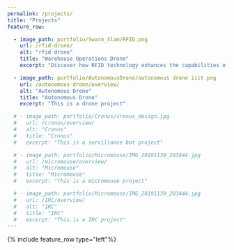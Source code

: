```yaml
---
permalink: /projects/
title: "Projects"
feature_row:

  - image_path: portfolio/Swarm_Slam/RFID.png
    url: /rfid-drone/
    alt: "rfid drone"
    title: "Warehouse Operations Drone"
    excerpt: "Discover how RFID technology enhances the capabilities of drones in logistics and inventory management. This innovative integration allows for real-time tracking, improved accuracy in inventory counts, and streamlined operations. Explore the potential applications of RFID drones in sectors such as agriculture, warehousing, and supply chain management, and learn how they can revolutionize the way we monitor and manage assets."

  - image_path: portfolio/AutonomousDrone/autonomous drone iiit.png
    url: /autonomous-drone/overview/
    alt: "Autonomous Drone"
    title: "Autonomous Drone"
    excerpt: "This is a drone project"

  # - image_path: portfolio/Cronus/cronus_design.jpg
  #   url: /cronus/overview/
  #   alt: "Cronus"
  #   title: "Cronus"
  #   excerpt: "This is a survillance bot project"

  # - image_path: portfolio/Micromouse/IMG_20191130_203444.jpg
  #   url: /micromouse/overview/
  #   alt: "Micromouse"
  #   title: "Micromouse"
  #   excerpt: "This is a micromouse project"

  # - image_path: portfolio/Micromouse/IMG_20191130_203444.jpg
  #   url: /IRC/overview/
  #   alt: "IRC"
  #   title: "IRC"
  #   excerpt: "This is a IRC project"
---
```

{% include feature_row type="left"%}
